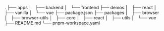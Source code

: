 .
├── apps
│   ├── backend
│   └── frontend
├── demos
│   ├── react
│   ├── vanilla
│   └── vue
├── package.json
├── packages
│   ├── browser
│   ├── browser-utils
│   ├── core
│   ├── react
│   ├── utils
│   └── vue
├── README.md
└── pnpm-workspace.yaml
